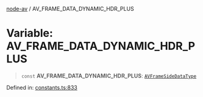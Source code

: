 [node-av](../globals.md) / AV\_FRAME\_DATA\_DYNAMIC\_HDR\_PLUS

# Variable: AV\_FRAME\_DATA\_DYNAMIC\_HDR\_PLUS

> `const` **AV\_FRAME\_DATA\_DYNAMIC\_HDR\_PLUS**: [`AVFrameSideDataType`](../type-aliases/AVFrameSideDataType.md)

Defined in: [constants.ts:833](https://github.com/seydx/av/blob/f8631fc881b394300b1479f511d55cf1c370a87f/src/constants/constants.ts#L833)
